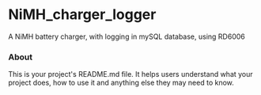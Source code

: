 NiMH_charger_logger
===================

A NiMH battery charger, with logging in mySQL database, using RD6006

### About

This is your project's README.md file. It helps users understand what your
project does, how to use it and anything else they may need to know.